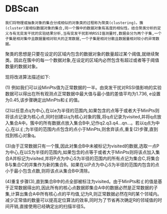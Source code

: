 # DBScan
    我们将物理或抽象对象的集合分成相似的对象类的过程称为聚类(clustering)。簇(cluster)是相似数据对象的集合,同一个簇中的数据对象有高度的相似性。结合聚类分析的定义与有无突发干扰的实验结果分析,当有突发干扰影响RSSI值测量时,数据会分为两个子集,一个子集是相对集中且数据量相对较大的正常数据,一个子集是相对分散且数据量相对较小的异常数据。
    
  聚类的思想是只要在设定的区域内包含的数据对象的数量超过某个阈值,就继续聚类。因此在簇中的每一个数据对象,在设定的区域内必然包含有超过或者等于阈值数量的数据对象。

现将改进算法描述如下:

(1) 例如我们可以设MinPts值为正常数据的一半。由突发干扰对RSSI值影响的实验数据可以得出在所有观测点正常数据中最大值与最小值的差值平均为1.736, e设置为0.45,该步骤确定出MinPts和￡的值。

(2)以任意点q为中心,在以e为半径的范围内,如果包含的点等于或者大于MinPts则将该点记录为核心点,同时创建以q为核心对象的簇,将q点记录为visited,并将q点放入集合A中。簇中的所有数据点放入集合B中,记作q2.q3.q4...qn…。若以q点为中心,在以￡;为半径的范围内点包含的点小于MinPts,则舍弃该点,重复(2)步骤,直到找到核心对象q。

(3)由于正常数据只有一个簇,因此对集合B中未被标记为visited的数据,选取一点P为中心,在以S为半径的范围内,如果包含的点等于或者大于MinPts则将该点加入集合A并标记为visited,并将P点为中心S为半径的范围内的所有点记为集合C,将集合B与集合C的并集作为新的集合B。如果在以P点为中心S为半径的范围内包含的点小于最小包含点数,则将该点从集合B中清除。

(4)重复步骤(3),直到集合B中的点全部被标注为visited。由于MinPts和￡的值是基于正常数据得出的,因此所有的核心点数据即集合A中的数据必然是正常数据的子集,计算出集合A中所有核心点的平均值,记为R,则正常数据必然在R的某个邻域内。减少正常值的数量可以提高定位算法的效率,同时为了节省再次确定R的邻域值的时间开销,直接使用已经确定出的扫描半径S。
